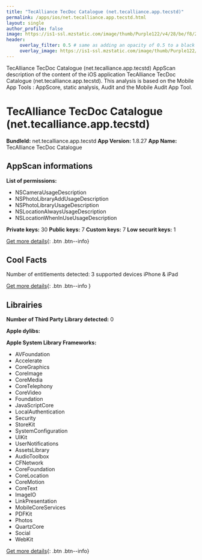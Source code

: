 ```yaml
---
title: "TecAlliance TecDoc Catalogue (net.tecalliance.app.tecstd)"
permalink: /apps/ios/net.tecalliance.app.tecstd.html
layout: single
author_profile: false
image: https://is1-ssl.mzstatic.com/image/thumb/Purple122/v4/28/be/f8/28bef826-ccdb-0280-f3c5-3305de95b987/AppIcon-1x_U007emarketing-0-7-0-85-220.png/512x512bb.jpg
header: 
     overlay_filter: 0.5 # same as adding an opacity of 0.5 to a black background
     overlay_image: https://is1-ssl.mzstatic.com/image/thumb/Purple122/v4/28/be/f8/28bef826-ccdb-0280-f3c5-3305de95b987/AppIcon-1x_U007emarketing-0-7-0-85-220.png/512x512bb.jpg
---
```

TecAlliance TecDoc Catalogue (net.tecalliance.app.tecstd) AppScan description of the content of the iOS application TecAlliance TecDoc Catalogue (net.tecalliance.app.tecstd). This analysis is based on the Mobile App Tools : AppScore, static analysis, Audit and the Mobile Audit App Tool.

# TecAlliance TecDoc Catalogue (net.tecalliance.app.tecstd)

**BundleId:** net.tecalliance.app.tecstd
**App Version:** 1.8.27
**App Name:** TecAlliance TecDoc Catalogue


## AppScan informations 

**List of permissions:** 
- NSCameraUsageDescription
- NSPhotoLibraryAddUsageDescription
- NSPhotoLibraryUsageDescription
- NSLocationAlwaysUsageDescription
- NSLocationWhenInUseUsageDescription
  
  
**Private keys:** 30
**Public keys:** 7
**Custom keys:** 7
**Low securit keys:** 1
  
[Get more details](/pricing.html){: .btn .btn--info}

## Cool Facts

Number of entitlements detected: 3
supported devices iPhone & iPad
  
[Get more details](/pricing.html){: .btn .btn--info }

## Librairies 
**Number of Third Party Library detected:** 0


**Apple dylibs:**


**Apple System Library Frameworks:**
- AVFoundation
- Accelerate
- CoreGraphics
- CoreImage
- CoreMedia
- CoreTelephony
- CoreVideo
- Foundation
- JavaScriptCore
- LocalAuthentication
- Security
- StoreKit
- SystemConfiguration
- UIKit
- UserNotifications
- AssetsLibrary
- AudioToolbox
- CFNetwork
- CoreFoundation
- CoreLocation
- CoreMotion
- CoreText
- ImageIO
- LinkPresentation
- MobileCoreServices
- PDFKit
- Photos
- QuartzCore
- Social
- WebKit


  
[Get more details](/pricing.html){: .btn .btn--info}

